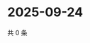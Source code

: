 # 2025-09-24

共 0 条

<!-- BEGIN ZHIHUVIDEO -->
<!-- 最后更新时间 Wed Sep 24 2025 20:22:04 GMT+0800 (China Standard Time) -->

<!-- END ZHIHUVIDEO -->
